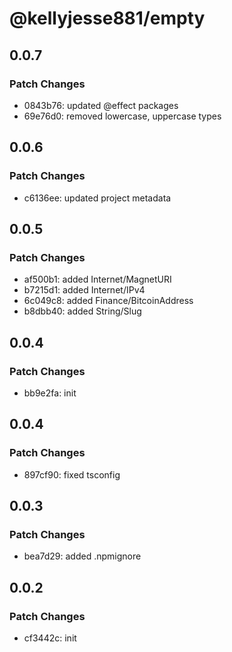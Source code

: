# @kellyjesse881/empty

## 0.0.7

### Patch Changes

- 0843b76: updated @effect packages
- 69e76d0: removed lowercase, uppercase types

## 0.0.6

### Patch Changes

- c6136ee: updated project metadata

## 0.0.5

### Patch Changes

- af500b1: added Internet/MagnetURI
- b7215d1: added Internet/IPv4
- 6c049c8: added Finance/BitcoinAddress
- b8dbb40: added String/Slug

## 0.0.4

### Patch Changes

- bb9e2fa: init

## 0.0.4

### Patch Changes

- 897cf90: fixed tsconfig

## 0.0.3

### Patch Changes

- bea7d29: added .npmignore

## 0.0.2

### Patch Changes

- cf3442c: init
